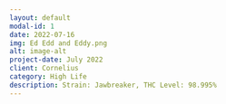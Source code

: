 ```yaml
---
layout: default
modal-id: 1
date: 2022-07-16
img: Ed Edd and Eddy.png
alt: image-alt
project-date: July 2022
client: Cornelius
category: High Life
description: Strain: Jawbreaker, THC Level: 98.995%
---
```


